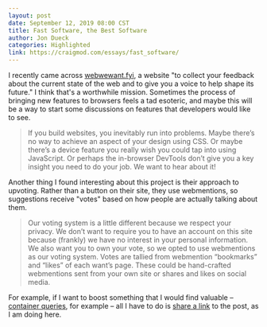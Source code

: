 ```yaml
---
layout: post
date: September 12, 2019 08:00 CST
title: Fast Software, the Best Software
author: Jon Dueck
categories: Highlighted
link: https://craigmod.com/essays/fast_software/
---
```


I recently came across [webwewant.fyi](https://webwewant.fyi), a website "to collect your feedback about the current state of the web and to give you a voice to help shape its future." I think that's a worthwhile mission. Sometimes the process of bringing new features to browsers feels a tad esoteric, and maybe this will be a way to start some discussions on features that developers would like to see.

> If you build websites, you inevitably run into problems. Maybe there’s no way to achieve an aspect of your design using CSS. Or maybe there’s a device feature you really wish you could tap into using JavaScript. Or perhaps the in-browser DevTools don’t give you a key insight you need to do your job. We want to hear about it!

Another thing I found interesting about this project is their approach to upvoting. Rather than a button on their site, they use webmentions, so suggestions receive "votes" based on how people are actually talking about them.

> Our voting system is a little different because we respect your privacy. We don’t want to require you to have an account on this site because (frankly) we have no interest in your personal information. We also want you to own your vote, so we opted to use webmentions as our voting system. Votes are tallied from webmention “bookmarks” and “likes” of each want’s page. These could be hand-crafted webmentions sent from your own site or shares and likes on social media.

For example, if I want to boost something that I would find valuable – [container queries](https://webwewant.fyi/wants/22/), for example – all I have to do is [share a link]((https://webwewant.fyi/wants/22/)) to the post, as I am doing here.
